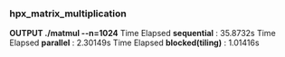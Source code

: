 ### hpx_matrix_multiplication

**OUTPUT ./matmul --n=1024**
Time Elapsed **sequential**      : 35.8732s
Time Elapsed **parallel**        : 2.30149s
Time Elapsed **blocked(tiling)** : 1.01416s